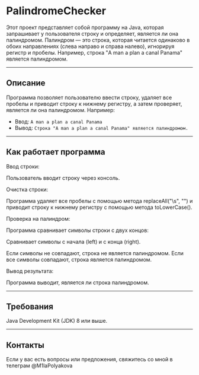 # PalindromeChecker

Этот проект представляет собой программу на Java, которая запрашивает у пользователя строку и определяет, является ли она палиндромом. 
Палиндром — это строка, которая читается одинаково в обоих направлениях (слева направо и справа налево), игнорируя регистр и пробелы. Например, строка "A man a plan a canal Panama" является палиндромом.

---

## Описание

Программа позволяет пользователю ввести строку, удаляет все пробелы и приводит строку к нижнему регистру, а затем проверяет, является ли она палиндромом. Например:
- Ввод: `A man a plan a canal Panama`
- Вывод: `Строка "A man a plan a canal Panama" является палиндромом.`

---

## Как работает программа

Ввод строки:

   Пользователь вводит строку через консоль.

Очистка строки:

   Программа удаляет все пробелы с помощью метода replaceAll("\\s", "") и приводит строку к нижнему регистру с помощью метода toLowerCase().

Проверка на палиндром:

   Программа сравнивает символы строки с двух концов:

   Сравнивает символы с начала (left) и с конца (right).

   Если символы не совпадают, строка не является палиндромом.
   Если все символы совпадают, строка является палиндромом.

Вывод результата:

   Программа выводит, является ли строка палиндромом.

---

## Требования 
Java Development Kit (JDK) 8 или выше.

---
   
## Контакты
Если у вас есть вопросы или предложения, свяжитесь со мной в телеграм @M1laPolyakova
